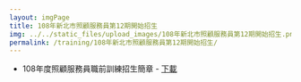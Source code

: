 ```yaml
---
layout: imgPage
title: 108年新北市照顧服務員第12期開始招生
img: ../../static_files/upload_images/108年新北市照顧服務員第12期開始招生.png
permalink: /training/108年新北市照顧服務員第12期開始招生/
---
```


- 108年度照顧服務員職前訓練招生簡章 - [下載](/static_files/doc/108年新北市照顧服務員第12期開始招生.pdf)

